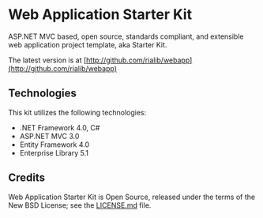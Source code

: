 ﻿Web Application Starter Kit
===========================

ASP.NET MVC based, open source, standards compliant, and extensible web application project template, aka Starter Kit.

The latest version is at [http://github.com/rialib/webapp](http://github.com/rialib/webapp)

Technologies
------------
This kit utilizes the following technologies:

* .NET Framework 4.0, C#
* ASP.NET MVC 3.0
* Entity Framework 4.0
* Enterprise Library 5.1

Credits
-------

Web Application Starter Kit is Open Source, released under the terms of the New BSD License; see the [LICENSE.md](https://github.com/rialib/webapp/blob/master/LICENSE.md) file.